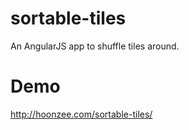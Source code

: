 # sortable-tiles
An AngularJS app to shuffle tiles around.

# Demo
http://hoonzee.com/sortable-tiles/

